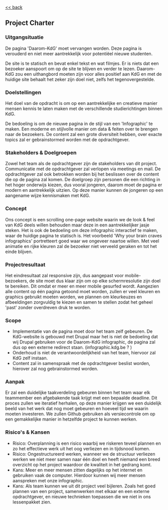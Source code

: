 [<< back](README.md)

## Project Charter ##

### Uitgangsituatie ###
De pagina 'Daarom-KdG' moet vervangen worden. Deze pagina is verouderd en niet meer aantrekkelijk voor potentiëel nieuwe studenten.

De site is te statisch en bevat enkel tekst en wat filmjes. Er is niets dat een bezoeker aanspoort om op de site te blijven en verder te lezen. Daarom-KdG zou een uithangbord moeten zijn voor alles positief aan KdG en met de huidige site behaalt het zeker zijn doel niet, zelfs het tegenovergestelde.

### Doelstellingen ###
Het doel van de opdracht is om op een aantrekkelijke en creatieve manier mensen
kennis te laten maken met de verschillende studierichtingen binnen KdG.

De bedoeling is om de nieuwe pagina in de stijl van een 'Infographic' te maken. Een moderne en stijlvolle manier om data & feiten over te brengen naar de bezoekers.
De content zal een grote diversiteit hebben, over exacte topics zal er gebrainstormed worden met de opdrachtgever.

### Stakeholders & Doelgroepen ###
Zowel het team als de opdrachtgever zijn de stakeholders van dit project. Communicatie met de opdrachtgever zal verlopen via meetings en mail. De opdrachtgever zal ook betrokken worden bij het beslissen over de content die op de pagina zal komen.
De doelgroep zijn personen die een richting in het hoger onderwijs kiezen, dus vooral jongeren, daarom moet de pagina er modern en aantrekkelijk uitzien. Op deze manier kunnen de jongeren op een aangename wijze kennismaken met KdG.

### Concept ###

Ons concept is een scrolling one-page website waarin we de look & feel van KdG deels willen behouden maar deze in een aantrekkelijker jasje steken.
Het is ook de bedoeling om deze infographic interactief te maken, waar de huidige pagina te statisch is.
Het voorbeeld 'Why your brain craves infographics' portretteert goed waar we ongeveer naartoe willen.
Met veel animatie en rijke kleuren zal de bezoeker niet verveeld geraken en tot het einde blijven.

### Projectresultaat ###
Het eindresultaat zal responsive zijn, dus aangepast voor mobile-bezoekers, de site moet dus klaar zijn om op elke schermresolutie zijn doel te bereiken. Dit omdat er meer en meer mobile gesurfed wordt.
Aangezien alle content op één pagina getoond moet worden, zullen er veel kleuren en graphics gebruikt moeten worden, we plannen om kleurkeuzes en afbeeldingen zorgvuldig te kiezen en samen te stellen zodat het geheel 'past' zonder overdreven druk te worden.

### Scope ###
- Implementatie van de pagina moet door het team zelf gebeuren. De KdG-website is gebouwd met Drupal maar het is niet de bedoeling dat wij Drupal gebruiken voor de Daarom-KdG infographic, de pagina zal dus op een externe redirect staan. (infographic.kdg.be ? )
- Onderhoud is niet de verantwoordelijkheid van het team, hiervoor zal KdG zelf instaan.
- Content zal in samenspraak met de opdrachtgever beslist worden, hierover zal nog gebrainstormed worden.

### Aanpak ###
Er zal een duidelijke taakverdeling gebeuren binnen het team waar elk teammember een afgebakende taak krijgt met een bepaalde deadline. Dit proces zullen we iteratief herhalen, op deze manier krijgen we een duidelijk beeld van het werk dat nog moet gebeuren en hoeveel tijd we waarin moeten investeren.
We zullen Github gebruiken als versiecontrole om op een gemakkelijke manier in hetzelfde project te kunnen werken.

### Risico's & Kansen ###
- Risico: Overplanning is een risico waarbij we riskeren teveel plannen en zo het effectieve werk uit het oog verliezen en in tijdsnood komen.
- Risico: Ongestructureerd werken, wanneer we de structuur verliezen werken we niet meer samen naar één doel en heeft niemand een breed overzicht op het project waardoor de kwaliteit in het gedrang komt.
- Kans: Meer en meer mensen zitten dagelijks op het internet en gebruiken vaak de computer. Hierdoor kunnen wij meer mensen aanspreken met onze infographic.
- Kans: Als team kunnen we uit dit project veel bijleren. Zoals het goed plannen van een project, samenwerken met elkaar en een externe opdrachtgever, en nieuwe technieken toepassen die we niet in ons lessenpakket zien.
